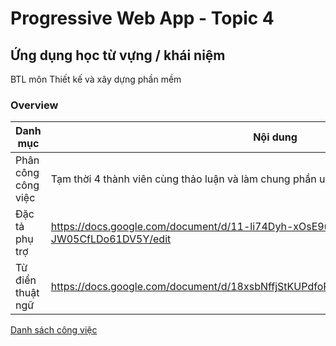 # Progressive Web App - Topic 4

## Ứng dụng học từ vựng / khái niệm

BTL môn Thiết kế và xây dựng phần mềm

### Overview

Danh mục | Nội dung
-------- | --------
Phân công công việc | Tạm thời 4 thành viên cùng thảo luận và làm chung phần usecase
Đặc tả phụ trợ | <https://docs.google.com/document/d/11-li74Dyh-xOsE9u7tyl9Vc-Ool-JW05CfLDo61DV5Y/edit>
Từ điển thuật ngữ | <https://docs.google.com/document/d/18xsbNffjStKUPdfoPkUiaSQmIIrJNiVhWKucR6lyR08/edit>

[Danh sách công việc](dscv.md)
